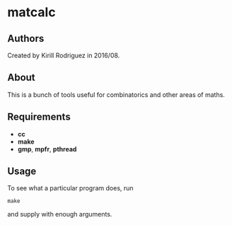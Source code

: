 # matcalc

## Authors

Created by Kirill Rodriguez in 2016/08.

## About

This is a bunch of tools useful for combinatorics and other areas of maths.

## Requirements

* **cc**
* **make**
* **gmp**, **mpfr**, **pthread**

## Usage

To see what a particular program does, run

	make

and supply with enough arguments.
